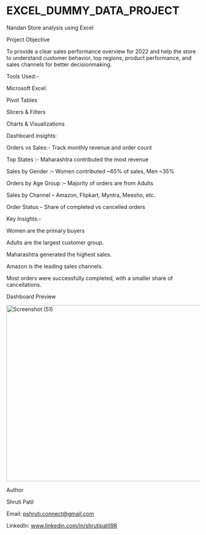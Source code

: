 # EXCEL_DUMMY_DATA_PROJECT
Nandan Store analysis using Excel

Project Objective

To provide a clear sales performance overview for 2022 and help the store to understand customer behavior, top regions, product performance, and sales channels for better decisionmaking.


Tools Used:-

Microsoft Excel:

Pivot Tables

Slicers & Filters

Charts & Visualizations


Dashboard insights:

Orders vs Sales:- Track monthly revenue and order count

Top States :- Maharashtra contributed the most revenue

Sales by Gender :– Women contributed ~65% of sales, Men ~35%

Orders by Age Group :– Majority of orders are from Adults 

Sales by Channel – Amazon, Flipkart, Myntra, Meesho, etc.

Order Status – Share of completed vs cancelled orders


Key Insights:-

Women are the primary buyers

Adults are the largest customer group.

Maharashtra generated the highest sales.

Amazon is the leading sales channels.

Most orders were successfully completed, with a smaller share of cancellations.


Dashboard Preview

<img width="1317" height="460" alt="Screenshot (51)" src="https://github.com/user-attachments/assets/0d122aa8-559d-46c1-aefb-61c143ddd958" />


Author

Shruti Patil

Email: pshruti.connect@gmail.com

LinkedIn: www.linkedin.com/in/shrutipatil98






